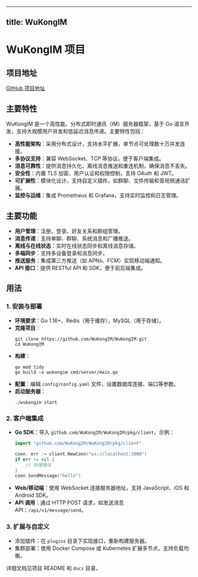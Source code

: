 
---
title: WuKongIM
---

# WuKongIM 项目

## 项目地址
[GitHub 项目地址](https://github.com/WuKongIM/WuKongIM)

## 主要特性
WuKongIM 是一个高性能、分布式即时通讯（IM）服务器框架，基于 Go 语言开发，支持大规模用户并发和低延迟消息传递。主要特性包括：
- **高性能架构**：采用分布式设计，支持水平扩展，单节点可处理数十万并发连接。
- **多协议支持**：兼容 WebSocket、TCP 等协议，便于客户端集成。
- **消息可靠性**：提供消息持久化、离线消息推送和重连机制，确保消息不丢失。
- **安全性**：内置 TLS 加密、用户认证和权限控制，支持 OAuth 和 JWT。
- **可扩展性**：模块化设计，支持自定义插件，如群聊、文件传输和音视频通话扩展。
- **监控与运维**：集成 Prometheus 和 Grafana，支持实时监控和日志管理。

## 主要功能
- **用户管理**：注册、登录、好友关系和群组管理。
- **消息传递**：支持单聊、群聊、系统消息和广播推送。
- **离线与在线状态**：实时在线状态同步和离线消息存储。
- **多端同步**：支持多设备登录和消息同步。
- **推送服务**：集成第三方推送（如 APNs、FCM）实现移动端通知。
- **API 接口**：提供 RESTful API 和 SDK，便于前后端集成。

## 用法
### 1. 安装与部署
- **环境要求**：Go 1.16+，Redis（用于缓存），MySQL（用于存储）。
- **克隆项目**：
  ```
  git clone https://github.com/WuKongIM/WuKongIM.git
  cd WuKongIM
  ```
- **构建**：
  ```
  go mod tidy
  go build -o wukongim cmd/server/main.go
  ```
- **配置**：编辑 `config/config.yaml` 文件，设置数据库连接、端口等参数。
- **启动服务器**：
  ```
  ./wukongim start
  ```

### 2. 客户端集成
- **Go SDK**：导入 `github.com/WuKongIM/WuKongIM/pkg/client`，示例：
  ```go
  import "github.com/WuKongIM/WuKongIM/pkg/client"

  conn, err := client.NewConn("ws://localhost:3000")
  if err != nil {
      // 处理错误
  }
  conn.SendMessage("hello")
  ```
- **Web/移动端**：使用 WebSocket 连接服务器地址，支持 JavaScript、iOS 和 Android SDK。
- **API 调用**：通过 HTTP POST 请求，如发送消息 API：`/api/v1/message/send`。

### 3. 扩展与自定义
- 添加插件：在 `plugins` 目录下实现接口，重新构建服务器。
- 集群部署：使用 Docker Compose 或 Kubernetes 扩展多节点，支持负载均衡。

详细文档见项目 README 和 `docs` 目录。